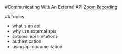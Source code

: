 #Communicating With An External API
[Zoom Recording]()

##Topics

- what is an api
- why use external apis
- external api limitations
- authentication
- using api documentation
